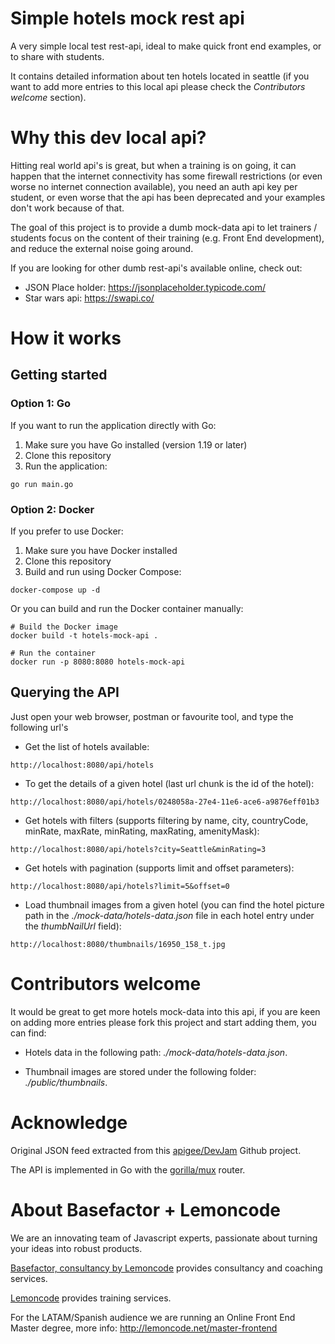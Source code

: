 # Simple hotels mock rest api

A very simple local test rest-api, ideal to make quick front end examples, or to share with students.

It contains detailed information about ten hotels located in seattle (if you want to add
more entries to this local api please check the _Contributors welcome_ section).

# Why this dev local api?

Hitting real world api's is great, but when a training is on going, it can happen that 
the internet connectivity has some firewall restrictions (or even worse no internet connection available), you need an auth api key per
student, or even worse that the api has been deprecated and  your examples don't work because of that.

The goal of this project is to provide a dumb mock-data api to let trainers / students focus
on the content of their training (e.g. Front End development), and reduce the external noise going around.

If you are looking for other dumb rest-api's available online, check out:

- JSON Place holder: https://jsonplaceholder.typicode.com/
- Star wars api: https://swapi.co/

# How it works

## Getting started

### Option 1: Go

If you want to run the application directly with Go:

1. Make sure you have Go installed (version 1.19 or later)
2. Clone this repository
3. Run the application:

```
go run main.go
```

### Option 2: Docker

If you prefer to use Docker:

1. Make sure you have Docker installed
2. Clone this repository
3. Build and run using Docker Compose:

```
docker-compose up -d
```

Or you can build and run the Docker container manually:

```
# Build the Docker image
docker build -t hotels-mock-api .

# Run the container
docker run -p 8080:8080 hotels-mock-api
```

## Querying the API

Just open your web browser, postman or favourite tool, and type the following url's

- Get the list of hotels available:

```
http://localhost:8080/api/hotels
```

- To get the details of a given hotel (last url chunk is the id of the hotel):

```
http://localhost:8080/api/hotels/0248058a-27e4-11e6-ace6-a9876eff01b3
```

- Get hotels with filters (supports filtering by name, city, countryCode, minRate, maxRate, minRating, maxRating, amenityMask):

```
http://localhost:8080/api/hotels?city=Seattle&minRating=3
```

- Get hotels with pagination (supports limit and offset parameters):

```
http://localhost:8080/api/hotels?limit=5&offset=0
```

- Load thumbnail images from a given hotel (you can find the hotel picture path in the
_./mock-data/hotels-data.json_ file in each hotel entry under the _thumbNailUrl_ field):

```
http://localhost:8080/thumbnails/16950_158_t.jpg
```

# Contributors welcome

It would be great to get more hotels mock-data into this api, if you are keen on adding more entries
please fork this project and start adding them, you can find: 

- Hotels data in the following path:
_./mock-data/hotels-data.json_.

- Thumbnail images are stored under the following folder:
_./public/thumbnails_.

# Acknowledge

Original JSON feed extracted from this [apigee/DevJam](https://github.com/apigee/DevJam/blob/master/Resources/hotels-data.json) Github project.

The API is implemented in Go with the [gorilla/mux](https://github.com/gorilla/mux) router.

# About Basefactor + Lemoncode

We are an innovating team of Javascript experts, passionate about turning your ideas into robust products.

[Basefactor, consultancy by Lemoncode](http://www.basefactor.com) provides consultancy and coaching services.

[Lemoncode](http://lemoncode.net/services/en/#en-home) provides training services.

For the LATAM/Spanish audience we are running an Online Front End Master degree, more info: http://lemoncode.net/master-frontend
